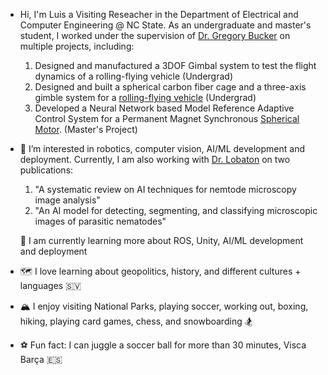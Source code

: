 - Hi, I'm Luis a Visiting Reseacher in the Department of Electrical and Computer Engineering @ NC State. As an undergraduate and master's student, I worked under the supervision of [Dr. Gregory Bucker](https://mae.ncsu.edu/people/gbuckner/) on multiple projects, including:
     1. Designed and manufactured a 3DOF Gimbal system to test the flight dynamics of a rolling-flying vehicle (Undergrad)
     2. Designed and built a spherical carbon fiber cage and a three-axis gimble system for a [rolling-flying vehicle](https://asmedigitalcollection.asme.org/mechanismsrobotics/article/13/5/050901/1106903/The-Spherical-Rolling-Flying-Vehicle-Dynamic) (Undergrad)
     3. Developed a Neural Network based Model Reference Adaptive Control System for a Permanent Magnet Synchronous [Spherical Motor](https://www.mdpi.com/2075-1702/10/8/612). (Master's Project)


- 🦾 I’m interested in robotics, computer vision, AI/ML development and deployment. Currently, I am also working with [Dr. Lobaton](https://ece.ncsu.edu/people/ejlobato/) on two publications:
  1. "A systematic review on AI techniques for nemtode microscopy image analysis" 
  2. "An AI model for detecting, segmenting, and classifying microscopic images of parasitic nematodes"

  🌱 I am currently learning more about ROS, Unity, AI/ML development and deployment
- 🗺️ I love learning about geopolitics, history, and different cultures + languages 🇸🇻
- 🏔️ I enjoy visiting National Parks, playing soccer, working out, boxing, hiking, playing card games, chess, and snowboarding 🏂
- ⚽️ Fun fact: I can juggle a soccer ball for more than 30 minutes, Visca Barça 🇪🇸


<!---
jljimene7/jljimene7 is a ✨ special ✨ repository because its `README.md` (this file) appears on your GitHub profile.
You can click the Preview link to take a look at your changes.
--->
